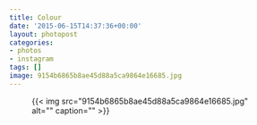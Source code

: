 ```yaml
---
title: Colour
date: '2015-06-15T14:37:36+00:00'
layout: photopost
categories:
- photos
- instagram
tags: []
image: 9154b6865b8ae45d88a5ca9864e16685.jpg
---
```


<figure class="photo photo--square">
  {{< img src="9154b6865b8ae45d88a5ca9864e16685.jpg" alt="" caption="" >}}

</figure>





